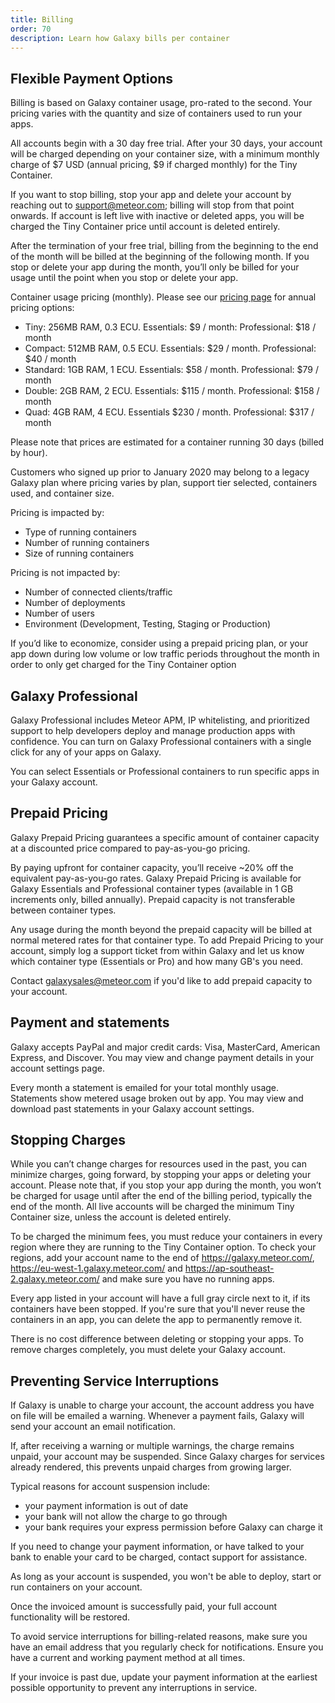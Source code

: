 ```yaml
---
title: Billing
order: 70
description: Learn how Galaxy bills per container
---
```


<h2 id="billing-usage">Flexible Payment Options</h2>

Billing is based on Galaxy container usage, pro-rated to the second. Your pricing varies with the quantity and size of containers used to run your apps.

All accounts begin with a 30 day free trial. After your 30 days, your account will be charged depending on your container size, with a minimum monthly charge of $7 USD (annual pricing, $9 if charged monthly) for the Tiny Container. 

If you want to stop billing, stop your app and delete your account by reaching out to support@meteor.com; billing will stop from that point onwards. If account is left live with inactive or deleted apps, you will be charged the Tiny Container price until account is deleted entirely. 

After the termination of your free trial, billing from the beginning to the end of the month will be billed at the beginning of the following month. If you stop or delete your app during the month, you’ll only be billed for your usage until the point when you stop or delete your app. 

Container usage pricing (monthly). Please see our [pricing page](https://www.meteor.com/hosting#pricing) for annual pricing options: 
- Tiny: 256MB RAM, 0.3 ECU. Essentials: $9 / month: Professional:  $18 / month
- Compact: 512MB RAM, 0.5 ECU. Essentials: $29 / month. Professional:  $40 / month
- Standard: 1GB RAM, 1 ECU. Essentials: $58 / month. Professional: $79 / month
- Double: 2GB RAM, 2 ECU. Essentials: $115 / month. Professional: $158 / month
- Quad: 4GB RAM, 4 ECU. Essentials $230 / month. Professional: $317 / month
 
Please note that prices are estimated for a container running 30 days (billed by hour).

Customers who signed up prior to January 2020 may belong to a legacy Galaxy plan where pricing varies by plan, support tier selected, containers used, and container size. 

Pricing is impacted by:
- Type of running containers
- Number of running containers
- Size of running containers

Pricing is not impacted by:
- Number of connected clients/traffic
- Number of deployments
- Number of users
- Environment (Development, Testing, Staging or Production)

If you’d like to economize, consider using a prepaid pricing plan, or your app down during low volume or low traffic periods throughout the month in order to only get charged for the Tiny Container option
<h2 id="galaxy-professional">Galaxy Professional</h2>

Galaxy Professional includes Meteor APM, IP whitelisting, and prioritized support to help developers deploy and manage production apps with confidence. You can turn on Galaxy Professional containers with a single click for any of your apps on Galaxy.

You can select Essentials or Professional containers to run specific apps in your Galaxy account.

<h2 id="reserved-pricing">Prepaid Pricing</h2>

Galaxy Prepaid Pricing guarantees a specific amount of container capacity at a discounted price compared to pay-as-you-go pricing.

By paying upfront for container capacity, you’ll receive ~20% off the equivalent pay-as-you-go rates. Galaxy Prepaid Pricing is available for Galaxy Essentials and Professional container types (available in 1 GB increments only, billed annually). Prepaid capacity is not transferable between container types.

Any usage during the month beyond the prepaid capacity will be billed at normal metered rates for that container type. To add Prepaid Pricing to your account, simply log a support ticket from within Galaxy and let us know which container type (Essentials or Pro) and how many GB's you need.

Contact <a href="mailto:galaxysales@meteor.com">galaxysales@meteor.com</a> if you'd like to add prepaid capacity to your account.

<h2 id="billing-update">Payment and statements</h2>

Galaxy accepts PayPal and major credit cards: Visa, MasterCard, American Express, and Discover. You may view and change payment details in your account settings page.

Every month a statement is emailed for your total monthly usage. Statements show metered usage broken out by app. You may view and download past statements in your Galaxy account settings.

<h2 id="stopping-charges">Stopping Charges</h2>

While you can’t change charges for resources used in the past, you can minimize charges, going forward, by stopping your apps or deleting your account. Please note that, if you stop your app during the month, you won’t be charged for usage until after the end of the billing period, typically the end of the month. All live accounts will be charged the minimum Tiny Container size, unless the account is deleted entirely.

To be charged the minimum fees, you must reduce your containers in every region where they are running to the Tiny Container option. To check your regions, add your account name to the end of https://galaxy.meteor.com/, https://eu-west-1.galaxy.meteor.com/ and https://ap-southeast-2.galaxy.meteor.com/ and make sure you have no running apps.

Every app listed in your account will have a full gray circle next to it, if its containers have been stopped.  If you're sure that you'll never reuse the containers in an app, you can delete the app to permanently remove it. 

There is no cost difference between deleting or stopping your apps. To remove charges completely, you must delete your Galaxy account. 

<h2 id="preventing-interruptions">Preventing Service Interruptions</h2>

If Galaxy is unable to charge your account, the account address you have on file will be emailed a warning. Whenever a payment fails, Galaxy will send your account an email notification.

If, after receiving a warning or multiple warnings, the charge remains unpaid, your account may be suspended. Since Galaxy charges for services already rendered, this prevents unpaid charges from growing larger. 

Typical reasons for account suspension include:
- your payment information is out of date
- your bank will not allow the charge to go through
- your bank requires your express permission before Galaxy can charge it

If you need to change your payment information, or have talked to your bank to enable your card to be charged, contact support for assistance.

As long as your account is suspended, you won't be able to deploy, start or run containers on your account.

Once the invoiced amount is successfully paid, your full account functionality will be restored. 

To avoid service interruptions for billing-related reasons, make sure you have an email address that you regularly check for notifications. Ensure you have a current and working payment method at all times. 

If your invoice is past due, update your payment information at the earliest possible opportunity to prevent any interruptions in service.  

